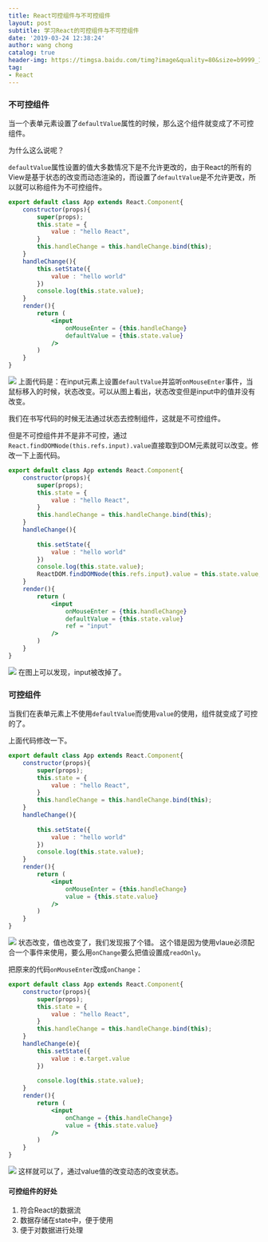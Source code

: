 ```yaml
---
title: React可控组件与不可控组件
layout: post
subtitle: 学习React的可控组件与不可控组件
date: '2019-03-24 12:38:24'
author: wang chong
catalog: true
header-img: https://timgsa.baidu.com/timg?image&quality=80&size=b9999_10000&sec=1553337506344&di=e4bad495d76574ca77897e2d0e0e6134&imgtype=0&src=http%3A%2F%2Fs1.51cto.com%2Fwyfs02%2FM01%2F88%2F7F%2FwKiom1f55HCSS-DrAACSkyHme8o914.png-wh_651x-s_1436211364.png
tag:
- React
---
```


### 不可控组件
当一个表单元素设置了`defaultValue`属性的时候，那么这个组件就变成了不可控组件。

为什么这么说呢？

`defaultValue`属性设置的值大多数情况下是不允许更改的，由于React的所有的View是基于状态的改变而动态渲染的，而设置了`defaultValue`是不允许更改，所以就可以称组件为不可控组件。

```jsx
export default class App extends React.Component{
    constructor(props){
        super(props);
        this.state = {
            value : "hello React",
        }
        this.handleChange = this.handleChange.bind(this);
    }
    handleChange(){
        this.setState({
            value : "hello world"
        })
        console.log(this.state.value);
    }
    render(){
        return (
            <input 
                onMouseEnter = {this.handleChange}
                defaultValue = {this.state.value}
            />
        )
    }
}

```

![](https://user-gold-cdn.xitu.io/2019/3/24/169aded87f93853b?w=1370&h=111&f=png&s=18748)
上面代码是：在input元素上设置`defaultValue`并监听`onMouseEnter`事件，当鼠标移入的时候，状态改变。可以从图上看出，状态改变但是input中的值并没有改变。

我们在书写代码的时候无法通过状态去控制组件，这就是不可控组件。

但是不可控组件并不是非不可控，通过`React.findDOMNode(this.refs.input).value`直接取到DOM元素就可以改变。修改一下上面代码。
```jsx
export default class App extends React.Component{
    constructor(props){
        super(props);
        this.state = {
            value : "hello React",
        }
        this.handleChange = this.handleChange.bind(this);
    }
    handleChange(){
        
        this.setState({
            value : "hello world"
        })
        console.log(this.state.value);
        ReactDOM.findDOMNode(this.refs.input).value = this.state.value;
    }
    render(){
        return (
            <input 
                onMouseEnter = {this.handleChange}
                defaultValue = {this.state.value}
                ref = "input"
            />
        )
    }
}
```

![](https://user-gold-cdn.xitu.io/2019/3/24/169adf12704fab0e?w=1365&h=126&f=png&s=18440)
在图上可以发现，input被改掉了。

### 可控组件
当我们在表单元素上不使用`defaultValue`而使用`value`的使用，组件就变成了可控的了。

上面代码修改一下。
```jsx
export default class App extends React.Component{
    constructor(props){
        super(props);
        this.state = {
            value : "hello React",
        }
        this.handleChange = this.handleChange.bind(this);
    }
    handleChange(){
        
        this.setState({
            value : "hello world"
        })
        console.log(this.state.value);
    }
    render(){
        return (
            <input 
                onMouseEnter = {this.handleChange}
                value = {this.state.value}
            />
        )
    }
}
```
![](https://user-gold-cdn.xitu.io/2019/3/24/169adf3a347513f1?w=1355&h=239&f=png&s=39476)
状态改变，值也改变了，我们发现报了个错。 这个错是因为使用vlaue必须配合一个事件来使用，要么用`onChange`要么把值设置成`readOnly`。

把原来的代码`onMouseEnter`改成`onChange`：

```jsx
export default class App extends React.Component{
    constructor(props){
        super(props);
        this.state = {
            value : "hello React",
        }
        this.handleChange = this.handleChange.bind(this);
    }
    handleChange(e){
        this.setState({
            value : e.target.value
        })
        
        console.log(this.state.value);
    }
    render(){
        return (
            <input 
                onChange = {this.handleChange}
                value = {this.state.value}
            />
        )
    }
}
```

![](https://user-gold-cdn.xitu.io/2019/3/24/169adf7004703943?w=1350&h=112&f=png&s=17679)
这样就可以了，通过value值的改变动态的改变状态。

#### 可控组件的好处
1. 符合React的数据流
2. 数据存储在state中，便于使用
3. 便于对数据进行处理